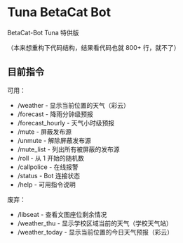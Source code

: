 # Tuna BetaCat Bot

BetaCat-Bot Tuna 特供版

（本来想重构下代码结构，结果看代码也就 800+ 行，就不了）

## 目前指令

可用：

- /weather - 显示当前位置的天气（彩云）
- /forecast - 降雨分钟级预报
- /forecast_hourly - 天气小时级预报
- /mute - 屏蔽发布源
- /unmute - 解除屏蔽发布源
- /mute_list - 列出所有被屏蔽的发布源
- /roll - 从 1 开始的随机数
- /callpolice - 在线报警
- /status - Bot 连接状态
- /help - 可用指令说明

废弃：

- /libseat - 查看文图座位剩余情况
- /weather_thu - 显示学校区域当前的天气（学校天气站）
- /weather_today - 显示当前位置的今日天气预报（彩云）